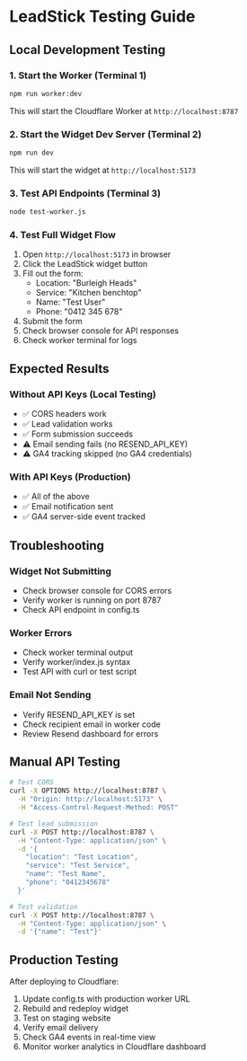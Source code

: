# LeadStick Testing Guide

## Local Development Testing

### 1. Start the Worker (Terminal 1)

```bash
npm run worker:dev
```

This will start the Cloudflare Worker at `http://localhost:8787`

### 2. Start the Widget Dev Server (Terminal 2)

```bash
npm run dev
```

This will start the widget at `http://localhost:5173`

### 3. Test API Endpoints (Terminal 3)

```bash
node test-worker.js
```

### 4. Test Full Widget Flow

1. Open `http://localhost:5173` in browser
2. Click the LeadStick widget button
3. Fill out the form:
   - Location: "Burleigh Heads"
   - Service: "Kitchen benchtop"
   - Name: "Test User"
   - Phone: "0412 345 678"
4. Submit the form
5. Check browser console for API responses
6. Check worker terminal for logs

## Expected Results

### Without API Keys (Local Testing)
- ✅ CORS headers work
- ✅ Lead validation works
- ✅ Form submission succeeds
- ⚠️ Email sending fails (no RESEND_API_KEY)
- ⚠️ GA4 tracking skipped (no GA4 credentials)

### With API Keys (Production)
- ✅ All of the above
- ✅ Email notification sent
- ✅ GA4 server-side event tracked

## Troubleshooting

### Widget Not Submitting
- Check browser console for CORS errors
- Verify worker is running on port 8787
- Check API endpoint in config.ts

### Worker Errors
- Check worker terminal output
- Verify worker/index.js syntax
- Test API with curl or test script

### Email Not Sending
- Verify RESEND_API_KEY is set
- Check recipient email in worker code
- Review Resend dashboard for errors

## Manual API Testing

```bash
# Test CORS
curl -X OPTIONS http://localhost:8787 \
  -H "Origin: http://localhost:5173" \
  -H "Access-Control-Request-Method: POST"

# Test lead submission
curl -X POST http://localhost:8787 \
  -H "Content-Type: application/json" \
  -d '{
    "location": "Test Location",
    "service": "Test Service", 
    "name": "Test Name",
    "phone": "0412345678"
  }'

# Test validation
curl -X POST http://localhost:8787 \
  -H "Content-Type: application/json" \
  -d '{"name": "Test"}'
```

## Production Testing

After deploying to Cloudflare:

1. Update config.ts with production worker URL
2. Rebuild and redeploy widget
3. Test on staging website
4. Verify email delivery
5. Check GA4 events in real-time view
6. Monitor worker analytics in Cloudflare dashboard